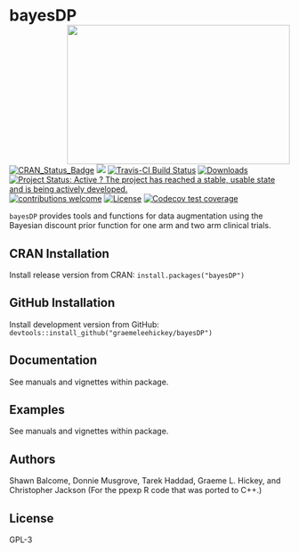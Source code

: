 
<!-- README.md is generated from README.Rmd. Please edit that file -->

# bayesDP <img src="bayesDP-logo.png" width = "400" height = "250" align="right" />

[![CRAN\_Status\_Badge](http://www.r-pkg.org/badges/version/bayesDP)](https://CRAN.R-project.org/package=bayesDP)
[![](http://cranlogs.r-pkg.org/badges/bayesDP)](https://CRAN.R-project.org/package=bayesDP)
[![Travis-CI Build
Status](https://travis-ci.org/graemeleehickey/bayesDP.svg?branch=master)](https://travis-ci.org/graemeleehickey/bayesDP)
[![Downloads](http://cranlogs.r-pkg.org/badges/bayesDP?color=brightgreen)](http://www.r-pkg.org/pkg/bayesDP)
[![Project Status: Active ? The project has reached a stable, usable
state and is being actively
developed.](http://www.repostatus.org/badges/latest/active.svg)](http://www.repostatus.org/#active)
[![contributions
welcome](https://img.shields.io/badge/contributions-welcome-brightgreen.svg?style=flat)](https://github.com/graemeleehickey/bayesDP/issues)
[![License](https://img.shields.io/badge/license-GPL%20%28%3E=%203%29-brightgreen.svg?style=flat)](http://www.gnu.org/licenses/gpl-3.0.html)
[![Codecov test
coverage](https://codecov.io/gh/graemeleehickey/bayesDP/branch/master/graph/badge.svg)](https://codecov.io/gh/graemeleehickey/bayesDP?branch=master)

`bayesDP` provides tools and functions for data augmentation using the
Bayesian discount prior function for one arm and two arm clinical
trials.

## CRAN Installation

Install release version from CRAN: `install.packages("bayesDP")`

## GitHub Installation

Install development version from GitHub:
`devtools::install_github("graemeleehickey/bayesDP")`

## Documentation

See manuals and vignettes within package.

## Examples

See manuals and vignettes within package.

## Authors

Shawn Balcome, Donnie Musgrove, Tarek Haddad, Graeme L. Hickey, and
Christopher Jackson (For the ppexp R code that was ported to C++.)

## License

GPL-3
